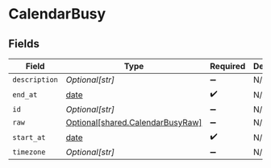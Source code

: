 # CalendarBusy


## Fields

| Field                                                                      | Type                                                                       | Required                                                                   | Description                                                                |
| -------------------------------------------------------------------------- | -------------------------------------------------------------------------- | -------------------------------------------------------------------------- | -------------------------------------------------------------------------- |
| `description`                                                              | *Optional[str]*                                                            | :heavy_minus_sign:                                                         | N/A                                                                        |
| `end_at`                                                                   | [date](https://docs.python.org/3/library/datetime.html#date-objects)       | :heavy_check_mark:                                                         | N/A                                                                        |
| `id`                                                                       | *Optional[str]*                                                            | :heavy_minus_sign:                                                         | N/A                                                                        |
| `raw`                                                                      | [Optional[shared.CalendarBusyRaw]](../../models/shared/calendarbusyraw.md) | :heavy_minus_sign:                                                         | N/A                                                                        |
| `start_at`                                                                 | [date](https://docs.python.org/3/library/datetime.html#date-objects)       | :heavy_check_mark:                                                         | N/A                                                                        |
| `timezone`                                                                 | *Optional[str]*                                                            | :heavy_minus_sign:                                                         | N/A                                                                        |